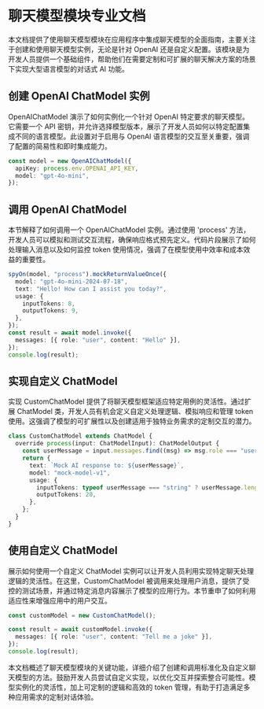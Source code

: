 # 聊天模型模块专业文档

本文档提供了使用聊天模型模块在应用程序中集成聊天模型的全面指南，主要关注于创建和使用聊天模型实例，无论是针对 OpenAI 还是自定义配置。该模块是为开发人员提供一个基础组件，帮助他们在需要定制和可扩展的聊天解决方案的场景下实现大型语言模型的对话式 AI 功能。

## 创建 OpenAI ChatModel 实例

OpenAIChatModel 演示了如何实例化一个针对 OpenAI 特定要求的聊天模型。它需要一个 API 密钥，并允许选择模型版本，展示了开发人员如何以特定配置集成不同的语言模型。此设置对于启用与 OpenAI 语言模型的交互至关重要，强调了配置的简易性和即时集成能力。

```ts file="/Users/chao/Projects/blocklet/aigne-framework/docs-examples/test/concepts/chat-model.test.ts" region="example-chat-models-openai-create-model"
const model = new OpenAIChatModel({
  apiKey: process.env.OPENAI_API_KEY,
  model: "gpt-4o-mini",
});
```

## 调用 OpenAI ChatModel

本节解释了如何调用一个 OpenAIChatModel 实例。通过使用 'process' 方法，开发人员可以模拟和测试交互流程，确保响应格式预先定义。代码片段展示了如何处理输入消息以及如何监控 token 使用情况，强调了在模型使用中效率和成本效益的重要性。

```ts file="/Users/chao/Projects/blocklet/aigne-framework/docs-examples/test/concepts/chat-model.test.ts" region="example-chat-models-openai-invoke"
spyOn(model, "process").mockReturnValueOnce({
  model: "gpt-4o-mini-2024-07-18",
  text: "Hello! How can I assist you today?",
  usage: {
    inputTokens: 8,
    outputTokens: 9,
  },
});
const result = await model.invoke({
  messages: [{ role: "user", content: "Hello" }],
});
console.log(result);
```

## 实现自定义 ChatModel

实现 CustomChatModel 提供了将聊天模型框架适应特定用例的灵活性。通过扩展 ChatModel 类，开发人员有机会定义自定义处理逻辑、模拟响应和管理 token 使用。这强调了模型的可扩展性以及创建适用于独特业务需求的定制交互的潜力。

```ts file="/Users/chao/Projects/blocklet/aigne-framework/docs-examples/test/concepts/chat-model.test.ts" region="example-chat-models-custom-implementation"
class CustomChatModel extends ChatModel {
  override process(input: ChatModelInput): ChatModelOutput {
    const userMessage = input.messages.find((msg) => msg.role === "user")?.content || "";
    return {
      text: `Mock AI response to: ${userMessage}`,
      model: "mock-model-v1",
      usage: {
        inputTokens: typeof userMessage === "string" ? userMessage.length : 0,
        outputTokens: 20,
      },
    };
  }
}
```

## 使用自定义 ChatModel

展示如何使用一个自定义 ChatModel 实例可以让开发人员利用实现特定聊天处理逻辑的灵活性。在这里，CustomChatModel 被调用来处理用户消息，提供了受控的测试场景，并通过特定消息内容展示了模型的应用行为。本节重申了如何利用适应性来增强应用中的用户交互。

```ts file="/Users/chao/Projects/blocklet/aigne-framework/docs-examples/test/concepts/chat-model.test.ts" region="example-chat-models-custom-usage"
const customModel = new CustomChatModel();

const result = await customModel.invoke({
  messages: [{ role: "user", content: "Tell me a joke" }],
});
console.log(result);
```

本文档概述了聊天模型模块的关键功能，详细介绍了创建和调用标准化及自定义聊天模型的方法。鼓励开发人员尝试自定义实现，以优化交互并探索整合可能性。模型实例化的灵活性，加上可定制的逻辑和高效的 token 管理，有助于打造满足多种应用需求的定制对话体验。